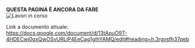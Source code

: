 **QUESTA PAGINA È ANCORA DA FARE**  
![Lavori in corso](/doc/img/lavori_in_corso.png)

Link a documento attuale: https://docs.google.com/document/d/13tApuO9T-4HDECwi0qxQwOSvURLjP4EeCag1gIhYAMQ/edit#heading=h.3rgvsfh37peb
